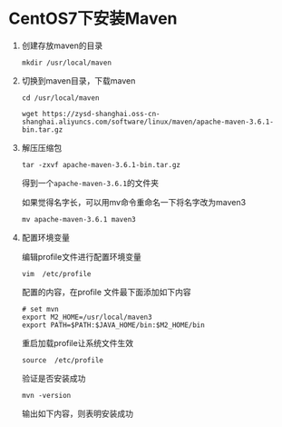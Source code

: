 # CentOS7下安装Maven

1. 创建存放maven的目录

    ```shell
    mkdir /usr/local/maven
    ```

2.  切换到maven目录，下载maven

    ```shell
    cd /usr/local/maven
    
    wget https://zysd-shanghai.oss-cn-shanghai.aliyuncs.com/software/linux/maven/apache-maven-3.6.1-bin.tar.gz
    ```

    

3. 解压压缩包

    ```shell
    tar -zxvf apache-maven-3.6.1-bin.tar.gz
    ```

    得到一个`apache-maven-3.6.1`的文件夹

    如果觉得名字长，可以用mv命令重命名一下将名字改为maven3

    ```shell
    mv apache-maven-3.6.1 maven3
    ```

    

4.  配置环境变量

    编辑profile文件进行配置环境变量

    ```shell
    vim  /etc/profile 
    ```

    配置的内容，在profile 文件最下面添加如下内容

    ```shell
    # set mvn 
    export M2_HOME=/usr/local/maven3
    export PATH=$PATH:$JAVA_HOME/bin:$M2_HOME/bin
    ```

    重启加载profile让系统文件生效

    ```shell
    source  /etc/profile 
    ```

    验证是否安装成功

    ```shell
    mvn -version
    ```

    输出如下内容，则表明安装成功



